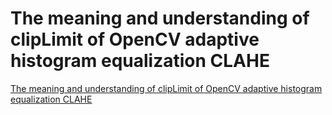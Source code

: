 # The meaning and understanding of clipLimit of OpenCV adaptive histogram equalization CLAHE
[The meaning and understanding of clipLimit of OpenCV adaptive histogram equalization CLAHE](https://aiwithcloud.com/2022/09/15/the_meaning_and_understanding_of_cliplimit_of_opencv_adaptive_histogram_equalization_clahe/)